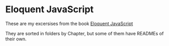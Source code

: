 Eloquent JavaScript
===================

These are my excersises from the book [Eloquent
JavaScript](http://eloquentjavascript.net/index.html)

They are sorted in folders by Chapter, but some of them have READMEs of their
own.
